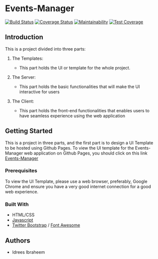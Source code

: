 # Events-Manager


[![Build Status](https://travis-ci.org/iidrees/Events-Manager.svg?branch=develop)](https://travis-ci.org/iidrees/Events-Manager)
[![Coverage Status](https://coveralls.io/repos/github/iidrees/Events-Manager/badge.svg?branch=ch-setup-test-152986115)](https://coveralls.io/github/iidrees/Events-Manager?branch=ch-setup-test-152986115)
[![Maintainability](https://api.codeclimate.com/v1/badges/507b075d1aa0f1e22e24/maintainability)](https://codeclimate.com/github/iidrees/Events-Manager/maintainability)
[![Test Coverage](https://api.codeclimate.com/v1/badges/507b075d1aa0f1e22e24/test_coverage)](https://codeclimate.com/github/iidrees/Events-Manager/test_coverage)


## Introduction

This is a project divided into three parts:

1. The Templates:
    
    * This part holds the UI or template for the whole project.
 
2. The Server:

    * This part holds the basic functionalities that will make the UI interactive for users

3. The Client:

    * This part holds the front-end functionalities that enables users to have seamless experience using the web application


## Getting Started

This is a project in three parts, and the first part is to design a UI Template to be hosted using Github Pages.
To view the UI template for the Events-Manager web application on Github Pages, you should click on this link [Events-Manager](https://iidrees.github.io/Events-Manager/template/landing.html)


### Prerequisites
To view the UI Template, please use a web browser, preferably, Google Chrome and ensure you have a very good internet connection for a good web experience.

### Built With

* HTML/CSS
* [Javascript](https://developer.mozilla.org/en-US/docs/Web/JavaScript)
* [Twitter Bootstrap](getbootstrap.com) / [Font Awesome](fontawesome.io/icons/)

## Authors

* Idrees Ibraheem



